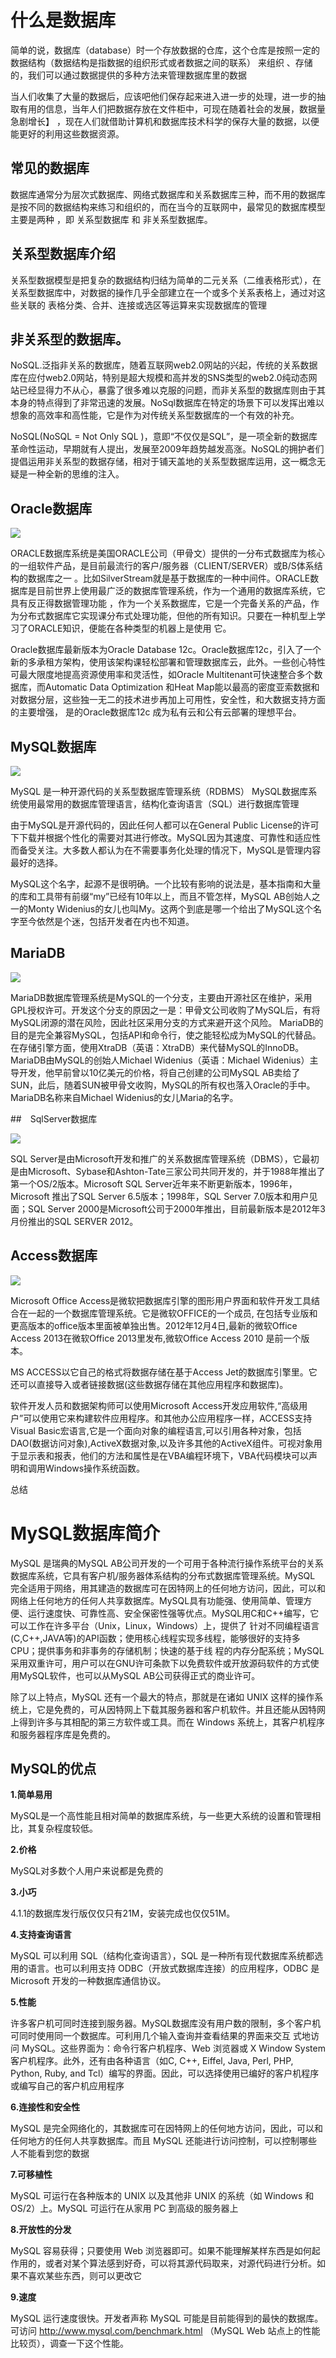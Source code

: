 # 什么是数据库

  简单的说，数据库（database）时一个存放数据的仓库，这个仓库是按照一定的数据结构（数据结构是指数据的组织形式或者数据之间的联系） 来组织
、存储的，我们可以通过数据提供的多种方法来管理数据库里的数据


当人们收集了大量的数据后，应该吧他们保存起来进入进一步的处理，进一步的抽取有用的信息，当年人们把数据存放在文件柜中，可现在随着社会的发展，数据量急剧增长】
，现在人们就借助计算机和数据库技术科学的保存大量的数据，以便能更好的利用这些数据资源。

## 常见的数据库

数据库通常分为层次式数据库、网络式数据库和关系数据库三种，而不用的数据库是按不同的数据结构来练习和组织的，而在当今的互联网中，最常见的数据库模型主要是两种
，即  关系型数据库   和   非关系型数据库。

## 关系型数据库介绍

关系型数据模型是把复杂的数据结构归结为简单的二元关系（二维表格形式），在关系型数据库中，对数据的操作几乎全部建立在一个或多个关系表格上，通过对这些关联的
表格分类、合并、连接或选区等运算来实现数据库的管理

## 非关系型的数据库。

NoSQL.泛指非关系的数据库，随着互联网web2.0网站的兴起，传统的关系数据库在应付web2.0网站，特别是超大规模和高并发的SNS类型的web2.0纯动态网站已经显得力不从心，暴露了很多难以克服的问题，而非关系型的数据库则由于其本身的特点得到了非常迅速的发展。NoSql数据库在特定的场景下可以发挥出难以想象的高效率和高性能，它是作为对传统关系型数据库的一个有效的补充。

NoSQL(NoSQL = Not Only SQL )，意即“不仅仅是SQL”，是一项全新的数据库革命性运动，早期就有人提出，发展至2009年趋势越发高涨。NoSQL的拥护者们提倡运用非关系型的数据存储，相对于铺天盖地的关系型数据库运用，这一概念无疑是一种全新的思维的注入。


## Oracle数据库

![](https://nts.newbieol.com/static/k25/03_%E5%BC%95%E6%93%8E%E9%AB%98%E7%BA%A7%E8%BF%9B%E9%98%B6/%E5%8D%8F%E5%90%8C%E5%BC%80%E5%8F%91%E4%B8%8E%E6%95%B0%E6%8D%AE%E5%BA%93%E5%9F%BA%E7%A1%80/%E6%95%B0%E6%8D%AE%E5%BA%93/%E6%95%B0%E6%8D%AE%E5%BA%931%E6%95%B0%E6%8D%AE%E5%BA%93%E7%AE%80%E4%BB%8B/images/20170116123725.jpg)

ORACLE数据库系统是美国ORACLE公司（甲骨文）提供的一分布式数据库为核心的一组软件产品，是目前最流行的客户/服务器（CLIENT/SERVER）或B/S体系结构的数据库之一
。比如SilverStream就是基于数据库的一种中间件。ORACLE数据库是目前世界上使用最广泛的数据库管理系统，作为一个通用的数据库系统，它具有反正得数据管理功能
，作为一个关系数据库，它是一个完备关系的产品，作为分布式数据库它实现课分布式处理功能，但他的所有知识。只要在一种机型上学习了ORACLE知识，便能在各种类型的机器上是使用 它。

Oracle数据库最新版本为Oracle Database 12c。Oracle数据库12c，引入了一个新的多承租方架构，使用该架构课轻松部署和管理数据库云，此外。一些创心特性可最大限度地提高资源使用率和灵活性，如Oracle Multitenant可快速整合多个数据库，而Automatic Data Optimization 和Heat Map能以最高的密度亚索数据和对数据分层，这些独一无二的技术进步再加上可用性，安全性，和大数据支持方面的主要增强，
是的Oracle数据库12c 成为私有云和公有云部署的理想平台。

## MySQL数据库

![](https://nts.newbieol.com/static/k25/03_%E5%BC%95%E6%93%8E%E9%AB%98%E7%BA%A7%E8%BF%9B%E9%98%B6/%E5%8D%8F%E5%90%8C%E5%BC%80%E5%8F%91%E4%B8%8E%E6%95%B0%E6%8D%AE%E5%BA%93%E5%9F%BA%E7%A1%80/%E6%95%B0%E6%8D%AE%E5%BA%93/%E6%95%B0%E6%8D%AE%E5%BA%931%E6%95%B0%E6%8D%AE%E5%BA%93%E7%AE%80%E4%BB%8B/images/20170116103339.jpg)

MySQL 是一种开源代码的关系型数据库管理系统（RDBMS） MySQL数据库系统使用最常用的数据库管理语言，结构化查询语言（SQL）进行数据库管理

由于MySQL是开源代码的，因此任何人都可以在General Public License的许可下下载并根据个性化的需要对其进行修改。MySQL因为其速度、可靠性和适应性而备受关注。大多数人都认为在不需要事务化处理的情况下，MySQL是管理内容最好的选择。

MySQL这个名字，起源不是很明确。一个比较有影响的说法是，基本指南和大量的库和工具带有前缀“my”已经有10年以上，而且不管怎样，MySQL AB创始人之一的Monty Widenius的女儿也叫My。这两个到底是哪一个给出了MySQL这个名字至今依然是个迷，包括开发者在内也不知道。


## MariaDB

![](https://nts.newbieol.com/static/k25/03_%E5%BC%95%E6%93%8E%E9%AB%98%E7%BA%A7%E8%BF%9B%E9%98%B6/%E5%8D%8F%E5%90%8C%E5%BC%80%E5%8F%91%E4%B8%8E%E6%95%B0%E6%8D%AE%E5%BA%93%E5%9F%BA%E7%A1%80/%E6%95%B0%E6%8D%AE%E5%BA%93/%E6%95%B0%E6%8D%AE%E5%BA%931%E6%95%B0%E6%8D%AE%E5%BA%93%E7%AE%80%E4%BB%8B/images/20170116103757.jpg)

MariaDB数据库管理系统是MySQL的一个分支，主要由开源社区在维护，采用GPL授权许可。开发这个分支的原因之一是：甲骨文公司收购了MySQL后，有将MySQL闭源的潜在风险，因此社区采用分支的方式来避开这个风险。 MariaDB的目的是完全兼容MySQL，包括API和命令行，使之能轻松成为MySQL的代替品。在存储引擎方面，使用XtraDB（英语：XtraDB）来代替MySQL的InnoDB。 MariaDB由MySQL的创始人Michael Widenius（英语：Michael Widenius）主导开发，他早前曾以10亿美元的价格，将自己创建的公司MySQL AB卖给了SUN，此后，随着SUN被甲骨文收购，MySQL的所有权也落入Oracle的手中。MariaDB名称来自Michael Widenius的女儿Maria的名字。

##　SqlServer数据库

![](https://nts.newbieol.com/static/k25/03_%E5%BC%95%E6%93%8E%E9%AB%98%E7%BA%A7%E8%BF%9B%E9%98%B6/%E5%8D%8F%E5%90%8C%E5%BC%80%E5%8F%91%E4%B8%8E%E6%95%B0%E6%8D%AE%E5%BA%93%E5%9F%BA%E7%A1%80/%E6%95%B0%E6%8D%AE%E5%BA%93/%E6%95%B0%E6%8D%AE%E5%BA%931%E6%95%B0%E6%8D%AE%E5%BA%93%E7%AE%80%E4%BB%8B/images/20170116104019.jpg)

SQL Server是由Microsoft开发和推广的关系数据库管理系统（DBMS），它最初是由Microsoft、Sybase和Ashton-Tate三家公司共同开发的，并于1988年推出了第一个OS/2版本。Microsoft SQL Server近年来不断更新版本，1996年，Microsoft 推出了SQL Server 6.5版本；1998年，SQL Server 7.0版本和用户见面；SQL Server 2000是Microsoft公司于2000年推出，目前最新版本是2012年3月份推出的SQL SERVER 2012。

## Access数据库

![](https://nts.newbieol.com/static/k25/03_%E5%BC%95%E6%93%8E%E9%AB%98%E7%BA%A7%E8%BF%9B%E9%98%B6/%E5%8D%8F%E5%90%8C%E5%BC%80%E5%8F%91%E4%B8%8E%E6%95%B0%E6%8D%AE%E5%BA%93%E5%9F%BA%E7%A1%80/%E6%95%B0%E6%8D%AE%E5%BA%93/%E6%95%B0%E6%8D%AE%E5%BA%931%E6%95%B0%E6%8D%AE%E5%BA%93%E7%AE%80%E4%BB%8B/images/20170116104131.jpg)

Microsoft Office Access是微软把数据库引擎的图形用户界面和软件开发工具结合在一起的一个数据库管理系统。它是微软OFFICE的一个成员, 在包括专业版和更高版本的office版本里面被单独出售。2012年12月4日,最新的微软Office Access 2013在微软Office 2013里发布,微软Office Access 2010 是前一个版本。

MS ACCESS以它自己的格式将数据存储在基于Access Jet的数据库引擎里。它还可以直接导入或者链接数据(这些数据存储在其他应用程序和数据库)。

软件开发人员和数据架构师可以使用Microsoft Access开发应用软件,“高级用户”可以使用它来构建软件应用程序。和其他办公应用程序一样，ACCESS支持Visual Basic宏语言,它是一个面向对象的编程语言,可以引用各种对象，包括DAO(数据访问对象),ActiveX数据对象,以及许多其他的ActiveX组件。可视对象用于显示表和报表，他们的方法和属性是在VBA编程环境下，VBA代码模块可以声明和调用Windows操作系统函数。

总结






# MySQL数据库简介

MySQL 是瑞典的MySQL AB公司开发的一个可用于各种流行操作系统平台的关系数据库系统，它具有客户机/服务器体系结构的分布式数据库管理系统。MySQL 完全适用于网络，用其建造的数据库可在因特网上的任何地方访问，因此，可以和网络上任何地方的任何人共享数据库。MySQL具有功能强、使用简单、管理方 便、运行速度快、可靠性高、安全保密性强等优点。MySQL用C和C++编写，它可以工作在许多平台（Unix，Linux，Windows）上，提供了 针对不同编程语言(C,C++,JAVA等)的API函数；使用核心线程实现多线程，能够很好的支持多CPU；提供事务和非事务的存储机制；快速的基于线 程的内存分配系统；MySQL采用双重许可，用户可以在GNU许可条款下以免费软件或开放源码软件的方式使用MySQL软件，也可以从MySQL AB公司获得正式的商业许可。

除了以上特点，MySQL 还有一个最大的特点，那就是在诸如 UNIX 这样的操作系统上，它是免费的，可从因特网上下载其服务器和客户机软件。并且还能从因特网上得到许多与其相配的第三方软件或工具。而在 Windows 系统上，其客户机程序和服务器程序库是免费的。


## MySQL的优点

**1.简单易用**

MySQL是一个高性能且相对简单的数据库系统，与一些更大系统的设置和管理相比，其复杂程度较低。

**2.价格**

MySQL对多数个人用户来说都是免费的

**3.小巧**

4.1.1的数据库发行版仅仅只有21M，安装完成也仅仅51M。

**4.支持查询语言**

MySQL 可以利用 SQL（结构化查询语言），SQL 是一种所有现代数据库系统都选用的语言。也可以利用支持 ODBC（开放式数据库连接）的应用程序，ODBC 是 Microsoft 开发的一种数据库通信协议。

**5.性能**

许多客户机可同时连接到服务器。MySQL数据库没有用户数的限制，多个客户机可同时使用同一个数据库。可利用几个输入查询并查看结果的界面来交互 式地访问 MySQL。这些界面为：命令行客户机程序、Web 浏览器或 X Window System 客户机程序。此外，还有由各种语言（如C, C++, Eiffel, Java, Perl, PHP, Python, Ruby, and Tcl）编写的界面。因此，可以选择使用已编好的客户机程序或编写自己的客户机应用程序

**6.连接性和安全性**

MySQL 是完全网络化的，其数据库可在因特网上的任何地方访问，因此，可以和任何地方的任何人共享数据库。而且 MySQL 还能进行访问控制，可以控制哪些人不能看到您的数据

**7.可移植性**

MySQL 可运行在各种版本的 UNIX 以及其他非 UNIX 的系统（如 Windows 和 OS/2）上。MySQL 可运行在从家用 PC 到高级的服务器上

**8.开放性的分发**

MySQL 容易获得；只要使用 Web 浏览器即可。如果不能理解某样东西是如何起作用的，或者对某个算法感到好奇，可以将其源代码取来，对源代码进行分析。如果不喜欢某些东西，则可以更改它

**9.速度**

MySQL 运行速度很快。开发者声称 MySQL 可能是目前能得到的最快的数据库。可访问 http://www.mysql.com/benchmark.html （MySQL Web 站点上的性能比较页），调查一下这个性能。























